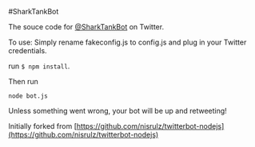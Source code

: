 #SharkTankBot

The souce code for [@SharkTankBot](https://twitter.com/SharkTankBot) on Twitter.

To use:
Simply rename fakeconfig.js to config.js and plug in your Twitter credentials.

run `$ npm install`.

Then run 
```
node bot.js
```

Unless something went wrong, your bot will be up and retweeting!




Initially forked from [https://github.com/nisrulz/twitterbot-nodejs](https://github.com/nisrulz/twitterbot-nodejs)
